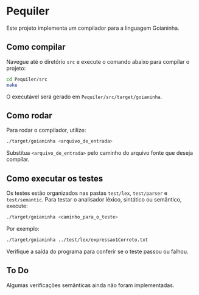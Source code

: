 # Pequiler

Este projeto implementa um compilador para a linguagem Goianinha.

## Como compilar

Navegue até o diretório `src` e execute o comando abaixo para compilar o projeto:

```bash
cd Pequiler/src
make
```

O executável será gerado em `Pequiler/src/target/goianinha`.

## Como rodar

Para rodar o compilador, utilize:

```bash
./target/goianinha <arquivo_de_entrada>
```

Substitua `<arquivo_de_entrada>` pelo caminho do arquivo fonte que deseja compilar.

## Como executar os testes

Os testes estão organizados nas pastas `test/lex`, `test/parser` e `test/semantic`. Para testar o analisador léxico, sintático ou semântico, execute:

```bash
./target/goianinha <caminho_para_o_teste>
```

Por exemplo:

```bash
./target/goianinha ../test/lex/expressao1Correto.txt
```

Verifique a saída do programa para conferir se o teste passou ou falhou.

## To Do

Algumas verificações semânticas ainda não foram implementadas.